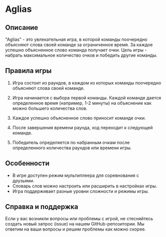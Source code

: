 # Aglias

## Описание

"Aglias" - это увлекательная игра, в которой команды поочередно объясняют слова своей команде за ограниченное время. За каждое успешно объясненное слово команда получает очки. Цель игры - набрать максимальное количество очков и победить другие команды.

## Правила игры

1. Игра состоит из раундов, в каждом из которых команды поочередно объясняют слова своей команде.

2. Игра начинается с выбора первой команды. Каждой команде дается определенное время (например, 1-2 минуты) на объяснение как можно большего количества слов.

3. Каждое успешно объясненное слово приносит команде очки.

4. После завершения времени раунда, ход переходит к следующей команде.

5. Победитель определяется по набранным очкам после определенного количества раундов или времени игры.

## Особенности

- В игре доступен режим мультиплеера для соревнования с друзьями.
- Словарь слов можно настроить или расширить в настройках игры.
- Игра поддерживает разные уровни сложности и режимы игры.

## Справка и поддержка

Если у вас возникли вопросы или проблемы с игрой, не стесняйтесь создать новый запрос (issue) на нашем GitHub-репозитории. Мы ответим на ваши вопросы и решим проблемы как можно скорее.

